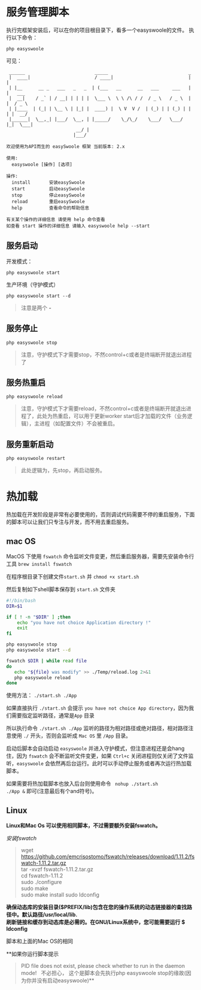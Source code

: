 # 服务管理脚本
执行完框架安装后，可以在你的项目根目录下，看多一个easyswoole的文件。
执行以下命令：
```
php easyswoole
```
可见：
```
 ______                          _____                              _
 |  ____|                        / ____|                            | |
 | |__      __ _   ___   _   _  | (___   __      __   ___     ___   | |   ___
 |  __|    / _` | / __| | | | |  \___ \  \ \ /\ / /  / _ \   / _ \  | |  / _ \
 | |____  | (_| | \__ \ | |_| |  ____) |  \ V  V /  | (_) | | (_) | | | |  __/
 |______|  \__,_| |___/  \__, | |_____/    \_/\_/    \___/   \___/  |_|  \___|
                          __/ |
                         |___/

欢迎使用为API而生的 easySwoole 框架 当前版本: 2.x

使用:
  easyswoole [操作] [选项]

操作:
  install       安装easySwoole
  start         启动easySwoole
  stop          停止easySwoole
  reload        重启easySwoole
  help          查看命令的帮助信息

有关某个操作的详细信息 请使用 help 命令查看 
如查看 start 操作的详细信息 请输入 easyswoole help --start
```

## 服务启动
开发模式： 
```
php easyswoole start
```
生产环境（守护模式）
```
php easyswoole start --d
```
> 注意是两个 ***-***

## 服务停止
```
php easyswoole stop
```
> 注意，守护模式下才需要stop，不然control+c或者是终端断开就退出进程了

## 服务热重启
```
php easyswoole reload
```
> 注意，守护模式下才需要reload，不然control+c或者是终端断开就退出进程了，此处为热重启，可以用于更新worker start后才加载的文件（业务逻辑），主进程（如配置文件）不会被重启。

## 服务重新启动
```
php easyswoole restart
```
> 此处逻辑为，先stop，再启动服务。

# 热加载

热加载在开发阶段是非常有必要使用的，否则调试代码需要不停的重启服务，下面的脚本可以让我们只专注与开发，而不用去重启服务。

## mac OS

MacOS 下使用 `fswatch` 命令监听文件变更，然后重启服务器，需要先安装命令行工具 `brew install fswatch`

在程序根目录下创建文件`start.sh` 并 `chmod +x start.sh`

然后复制如下shell脚本保存到 `start.sh` 文件夹

```bash
#!/bin/bash
DIR=$1

if [ ! -n "$DIR" ] ;then
    echo "you have not choice Application directory !"
    exit
fi

php easyswoole stop
php easyswoole start --d

fswatch $DIR | while read file
do
   echo "${file} was modify" >> ./Temp/reload.log 2>&1
   php easyswoole reload
done
```
使用方法： `./start.sh ./App` 

如果直接执行 `./start.sh` 会提示 `you have not choice App directory`，因为我们需要指定监听路径，通常是`App` 目录


所以执行命令 `./start.sh ./App` 监听的路径为相对路径或绝对路径，相对路径注意使用 `./` 开头，否则会监听成 `Mac OS` 里 `/App` 目录。


启动后脚本会自动启动 `easyswoole` 并进入守护模式，但注意进程还是会hang住，因为 `fswatch` 会不断监听文件变更，如果 `Ctrl+c` 关闭进程则仅关闭了文件监听，`easyswoole` 会依然再后台运行。此时可以手动停止服务或者再次运行热加载脚本。
 
 
如果需要将热加载脚本也放入后台则使用命令 <code> nohup ./start.sh ./App &</code> 即可(注意最后有个and符号)。  

## Linux

**Linux和Mac Os 可以使用相同脚本，不过需要额外安装fswatch。**

*安装fswatch*  
> wget https://github.com/emcrisostomo/fswatch/releases/download/1.11.2/fswatch-1.11.2.tar.gz  
> tar -xvzf fswatch-1.11.2.tar.gz  
> cd fswatch-1.11.2  
> sudo ./configure  
> sudo make  
> sudo make install
> sudo ldconfig  

**确保动态库的安装目录($PREFIX/lib)包含在您的操作系统的动态链接器的查找路径中。默认路径/usr/local/lib.  
刷新链接和缓存到动态库是必需的。在GNU/Linux系统中，您可能需要运行 $ ldconfig**

脚本和上面的Mac OS的相同

**如果你运行脚本提示
> PID file does not exist, please check whether to run in the daemon mode!  
不必担心， 这个是脚本会先执行php easyswoole stop的缘故(因为你并没有启动easyswoole)**
